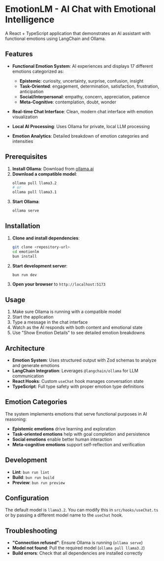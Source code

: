 # EmotionLM - AI Chat with Emotional Intelligence

A React + TypeScript application that demonstrates an AI assistant with functional emotions using LangChain and Ollama.

## Features

- **Functional Emotion System**: AI experiences and displays 17 different emotions categorized as:
  - **Epistemic**: curiosity, uncertainty, surprise, confusion, insight
  - **Task-Oriented**: engagement, determination, satisfaction, frustration, anticipation
  - **Social/Interpersonal**: empathy, concern, appreciation, patience
  - **Meta-Cognitive**: contemplation, doubt, wonder

- **Real-time Chat Interface**: Clean, modern chat interface with emotion visualization
- **Local AI Processing**: Uses Ollama for private, local LLM processing
- **Emotion Analytics**: Detailed breakdown of emotion categories and intensities

## Prerequisites

1. **Install Ollama**: Download from [ollama.ai](https://ollama.ai)
2. **Download a compatible model**:
   ```bash
   ollama pull llama3.2
   # or
   ollama pull llama3.1
   ```
3. **Start Ollama**:
   ```bash
   ollama serve
   ```

## Installation

1. **Clone and install dependencies**:
   ```bash
   git clone <repository-url>
   cd emotionlm
   bun install
   ```

2. **Start development server**:
   ```bash
   bun run dev
   ```

3. **Open your browser** to `http://localhost:5173`

## Usage

1. Make sure Ollama is running with a compatible model
2. Start the application
3. Type a message in the chat interface
4. Watch as the AI responds with both content and emotional state
5. Use "Show Emotion Details" to see detailed emotion breakdowns

## Architecture

- **Emotion System**: Uses structured output with Zod schemas to analyze and generate emotions
- **LangChain Integration**: Leverages `@langchain/ollama` for LLM communication
- **React Hooks**: Custom `useChat` hook manages conversation state
- **TypeScript**: Full type safety with proper emotion type definitions

## Emotion Categories

The system implements emotions that serve functional purposes in AI reasoning:

- **Epistemic emotions** drive learning and exploration
- **Task-oriented emotions** help with goal completion and persistence
- **Social emotions** enable better human interaction
- **Meta-cognitive emotions** support self-reflection and verification

## Development

- **Lint**: `bun run lint`
- **Build**: `bun run build`
- **Preview**: `bun run preview`

## Configuration

The default model is `llama3.2`. You can modify this in `src/hooks/useChat.ts` or by passing a different model name to the `useChat` hook.

## Troubleshooting

- **"Connection refused"**: Ensure Ollama is running (`ollama serve`)
- **Model not found**: Pull the required model (`ollama pull llama3.2`)
- **Build errors**: Check that all dependencies are installed correctly